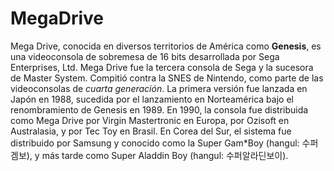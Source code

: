 # MegaDrive

Mega Drive, conocida en diversos territorios de América como **Genesis**, es una videoconsola de sobremesa de 16 bits desarrollada por Sega Enterprises, Ltd. Mega Drive fue la tercera consola de Sega y la sucesora de Master System. Compitió contra la SNES de Nintendo, como parte de las videoconsolas de _cuarta generación_. La primera versión fue lanzada en Japón en 1988, sucedida por el lanzamiento en Norteamérica bajo el renombramiento de Genesis en 1989. En 1990, la consola fue distribuida como Mega Drive por Virgin Mastertronic en Europa, por Ozisoft en Australasia, y por Tec Toy en Brasil. En Corea del Sur, el sistema fue distribuido por Samsung y conocido como la Super Gam*Boy (hangul: 수퍼겜보), y más tarde como Super Aladdin Boy (hangul: 수퍼알라딘보이).
